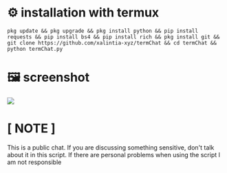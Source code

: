 # ⚙️ installation with termux
```
pkg update && pkg upgrade && pkg install python && pip install requests && pip install bs4 && pip install rich && pkg install git && git clone https://github.com/xalintia-xyz/termChat && cd termChat && python termChat.py
```
# 🖼️ screenshot 
<img align='center' src='src/image.jpg'>
<h1>[ NOTE ]</h1>
This is a public chat. If you are discussing something sensitive, don't talk about it in this script. If there are personal problems when using the script I am not responsible 
